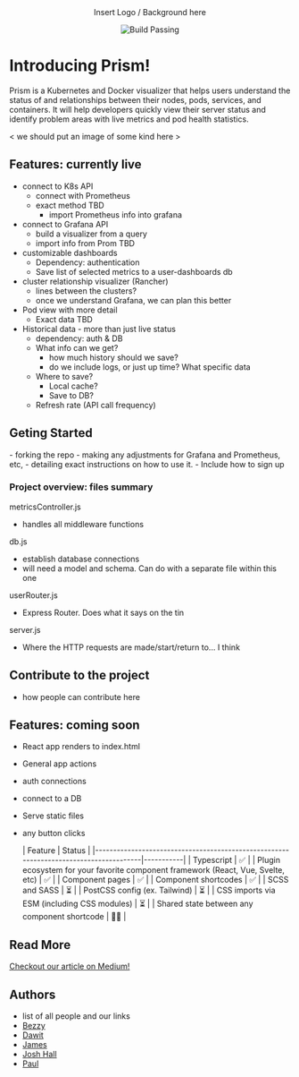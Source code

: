 <div align='center'> Insert Logo / Background here<img width="autopx" src=''/>
  
![Build Passing](https://img.shields.io/badge/build-awesome-brightgreen)

</div>



# Introducing Prism!

Prism is a Kubernetes and Docker visualizer that helps users understand the status of and relationships between their nodes, pods, services, and containers. It will help developers quickly view their server status and identify problem areas with live metrics and pod health statistics.

< we should put an image of some kind here >


## Features: currently live

- connect to K8s API
  - connect with Prometheus
  - exact method TBD
    - import Prometheus info into grafana
- connect to Grafana API
  - build a visualizer from a query
  - import info from Prom TBD
- customizable dashboards
    - Dependency: authentication 
    - Save list of selected metrics to a user-dashboards db
- cluster relationship visualizer (Rancher)
    - lines between the clusters? 
    - once we understand Grafana, we can plan this better
- Pod view with more detail
    - Exact data TBD
- Historical data - more than just live status
    - dependency: auth & DB
    - What info can we get? 
        - how much history should we save? 
        - do we include logs, or just up time? What specific data
    - Where to save? 
        - Local cache? 
        - Save to DB? 
    - Refresh rate (API call frequency)

## Geting Started

<here we will list the process of getting everything set up >
- forking the repo
- making any adjustments for Grafana and Prometheus, etc,
- detailing exact instructions on how to use it.
- Include how to sign up
  
### Project overview: files summary

metricsController.js

- handles all middleware functions

db.js

- establish database connections
- will need a model and schema. Can do with a separate file within this one

userRouter.js

- Express Router. Does what it says on the tin

server.js

- Where the HTTP requests are made/start/return to... I think

## Contribute to the project

- how people can contribute here


## Features: coming soon

- React app renders to index.html
- General app actions
- auth connections
- connect to a DB
- Serve static files
- any button clicks

  | Feature                                                                               | Status    |
|---------------------------------------------------------------------------------------|-----------|
| Typescript                                                                            | ✅        |
| Plugin ecosystem for your favorite component framework (React, Vue, Svelte, etc)      | ✅        |
| Component pages                                                                       | ✅        |
| Component shortcodes                                                                  | ✅        |
| SCSS and SASS                                                                         | ⏳        |
| PostCSS config (ex. Tailwind)                                                         | ⏳        |
| CSS imports via ESM (including CSS modules)                                           | ⏳        |
| Shared state between any component shortcode                                          | 🙏🏻        |


## Read More

[Checkout our article on Medium!](https://medium.com) 


## Authors

- list of all people and our links
- [Bezzy](https://github.com/joshuarhall) 
- [Dawit](https://github.com/joshuarhall) 
- [James](https://github.com/joshuarhall) 
- [Josh Hall](https://github.com/joshuarhall) 
- [Paul](https://github.com/joshuarhall) 



